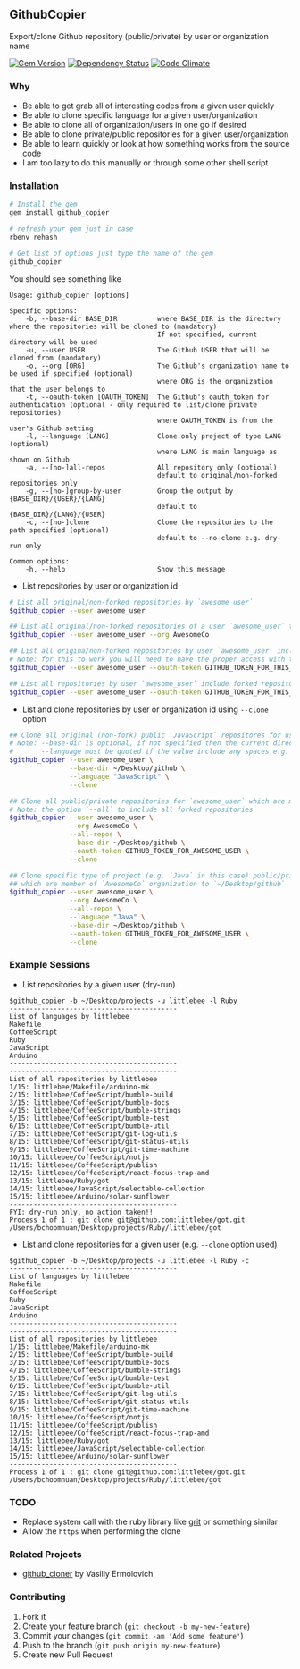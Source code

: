 ## GithubCopier

Export/clone Github repository (public/private) by user or organization name

[![Gem Version](https://badge.fury.io/rb/github_copier.svg)][gem]
[![Dependency Status](https://gemnasium.com/agilecreativity/github_copier.png)][gemnasium]
[![Code Climate](https://codeclimate.com/github/agilecreativity/github_copier.png)][codeclimate]

[gem]: http://badge.fury.io/rb/github_copier
[gemnasium]: https://gemnasium.com/agilecreativity/github_copier
[codeclimate]: https://codeclimate.com/github/agilecreativity/github_copier

### Why

- Be able to get grab all of interesting codes from a given user quickly
- Be able to clone specific language for a given user/organization
- Be able to clone all of organization/users in one go if desired
- Be able to clone private/public repositories for a given user/organization
- Be able to learn quickly or look at how something works from the source code
- I am too lazy to do this manually or through some other shell script

### Installation

```sh
# Install the gem
gem install github_copier

# refresh your gem just in case
rbenv rehash

# Get list of options just type the name of the gem
github_copier
```

You should see something like

```
Usage: github_copier [options]

Specific options:
    -b, --base-dir BASE_DIR          where BASE_DIR is the directory where the repositories will be cloned to (mandatory)
                                     If not specified, current directory will be used
    -u, --user USER                  The Github USER that will be cloned from (mandatory)
    -o, --org [ORG]                  The Github's organization name to be used if specified (optional)
                                     where ORG is the organization that the user belongs to
    -t, --oauth-token [OAUTH_TOKEN]  The Github's oauth_token for authentication (optional - only required to list/clone private repositories)
                                     where OAUTH_TOKEN is from the user's Github setting
    -l, --language [LANG]            Clone only project of type LANG (optional)
                                     where LANG is main language as shown on Github
    -a, --[no-]all-repos             All repository only (optional)
                                     default to original/non-forked repositories only
    -g, --[no-]group-by-user         Group the output by {BASE_DIR}/{USER}/{LANG}
                                     default to {BASE_DIR}/{LANG}/{USER}
    -c, --[no-]clone                 Clone the repositories to the path specified (optional)
                                     default to --no-clone e.g. dry-run only

Common options:
    -h, --help                       Show this message
```

- List repositories by user or organization id

```sh
# List all original/non-forked repositories by `awesome_user`
$github_copier --user awesome_user

## List all original/non-forked repositories of a user `awesome_user` that belongs to `AwesomeCo`
$github_copier --user awesome_user --org AwesomeCo

## List all origina/non-forked repositories by user `awesome_user` including private repository
# Note: for this to work you will need to have the proper access with the right token
$github_copier --user awesome_user --oauth-token GITHUB_TOKEN_FOR_THIS_USER

## List all repositories by user `awesome_user` include forked repositories
$github_copier --user awesome_user --oauth-token GITHUB_TOKEN_FOR_THIS_USER
```

- List and clone repositories by user or organization id using `--clone` option

```sh
## Clone all original (non-fork) public `JavaScript` repositores for user `awesome_user` to `~/Desktop/github`
# Note: --base-dir is optional, if not specified then the current directory will be used
#       --language must be quoted if the value include any spaces e.g. "Emacs Lisp" for this to to work properly
$github_copier --user awesome_user \
               --base-dir ~/Desktop/github \
               --language "JavaScript" \
               --clone

## Clone all public/private repositories for `awesome_user` which are member of `AwesomeCo` organization to `~/Desktop/github`
# Note: the option `--all` to include all forked repositories
$github_copier --user awesome_user \
               --org AwesomeCo \
               --all-repos \
               --base-dir ~/Desktop/github \
               --oauth-token GITHUB_TOKEN_FOR_AWESOME_USER \
               --clone

## Clone specific type of project (e.g. `Java` in this case) public/private repositories for `awesome_user`
## which are member of `AwesomeCo` organization to `~/Desktop/github`
$github_copier --user awesome_user \
               --org AwesomeCo \
               --all-repos \
               --language "Java" \
               --base-dir ~/Desktop/github \
               --oauth-token GITHUB_TOKEN_FOR_AWESOME_USER \
               --clone
```

### Example Sessions

- List repositories by a given user (dry-run)

```
$github_copier -b ~/Desktop/projects -u littlebee -l Ruby
------------------------------------------
List of languages by littlebee
Makefile
CoffeeScript
Ruby
JavaScript
Arduino
------------------------------------------
------------------------------------------
List of all repositories by littlebee
1/15: littlebee/Makefile/arduino-mk
2/15: littlebee/CoffeeScript/bumble-build
3/15: littlebee/CoffeeScript/bumble-docs
4/15: littlebee/CoffeeScript/bumble-strings
5/15: littlebee/CoffeeScript/bumble-test
6/15: littlebee/CoffeeScript/bumble-util
7/15: littlebee/CoffeeScript/git-log-utils
8/15: littlebee/CoffeeScript/git-status-utils
9/15: littlebee/CoffeeScript/git-time-machine
10/15: littlebee/CoffeeScript/notjs
11/15: littlebee/CoffeeScript/publish
12/15: littlebee/CoffeeScript/react-focus-trap-amd
13/15: littlebee/Ruby/got
14/15: littlebee/JavaScript/selectable-collection
15/15: littlebee/Arduino/solar-sunflower
------------------------------------------
FYI: dry-run only, no action taken!!
Process 1 of 1 : git clone git@github.com:littlebee/got.git /Users/bchoomnuan/Desktop/projects/Ruby/littlebee/got
```

- List and clone repositories for a given user (e.g. `--clone` option used)

```
$github_copier -b ~/Desktop/projects -u littlebee -l Ruby -c
------------------------------------------
List of languages by littlebee
Makefile
CoffeeScript
Ruby
JavaScript
Arduino
------------------------------------------
------------------------------------------
List of all repositories by littlebee
1/15: littlebee/Makefile/arduino-mk
2/15: littlebee/CoffeeScript/bumble-build
3/15: littlebee/CoffeeScript/bumble-docs
4/15: littlebee/CoffeeScript/bumble-strings
5/15: littlebee/CoffeeScript/bumble-test
6/15: littlebee/CoffeeScript/bumble-util
7/15: littlebee/CoffeeScript/git-log-utils
8/15: littlebee/CoffeeScript/git-status-utils
9/15: littlebee/CoffeeScript/git-time-machine
10/15: littlebee/CoffeeScript/notjs
11/15: littlebee/CoffeeScript/publish
12/15: littlebee/CoffeeScript/react-focus-trap-amd
13/15: littlebee/Ruby/got
14/15: littlebee/JavaScript/selectable-collection
15/15: littlebee/Arduino/solar-sunflower
------------------------------------------
Process 1 of 1 : git clone git@github.com:littlebee/got.git /Users/bchoomnuan/Desktop/projects/Ruby/littlebee/got
```

### TODO

- Replace system call with the ruby library like [grit](https://github.com/mojombo/grit) or something similar
- Allow the `https` when performing the clone

### Related Projects

- [github_cloner](https://github.com/nashby/github_cloner) by Vasiliy Ermolovich

### Contributing

1. Fork it
2. Create your feature branch (`git checkout -b my-new-feature`)
3. Commit your changes (`git commit -am 'Add some feature'`)
4. Push to the branch (`git push origin my-new-feature`)
5. Create new Pull Request

[Thor]: https://github.com/erikhuda/thor
[Minitest]: https://github.com/seattlerb/minitest
[RSpec]: https://github.com/rspec
[Guard]: https://github.com/guard/guard
[Yard]: https://github.com/lsegal/yard
[Pry]: https://github.com/pry/pry
[Rubocop]: https://github.com/bbatsov/rubocop
